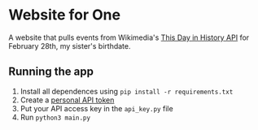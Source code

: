 
# Website for One
A website that pulls events from Wikimedia's [This Day in History API](https://api.wikimedia.org/wiki/API_reference/Feed/On_this_day) for February 28th, my sister's birthdate. 

## Running the app
1. Install all dependences using `pip install -r requirements.txt`
2. Create a [personal API token](https://api.wikimedia.org/wiki/Documentation/Getting_started)
3. Put your API access key in the `api_key.py` file
4. Run `python3 main.py`